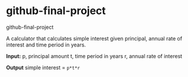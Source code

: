 # github-final-project
github-final-project

A calculator that calculates simple interest given principal, annual rate of interest and time period in years.

**Input:**
   p, principal amount
   t, time period in years
   r, annual rate of interest
   
**Output**
   simple interest = ```p*t*r```
